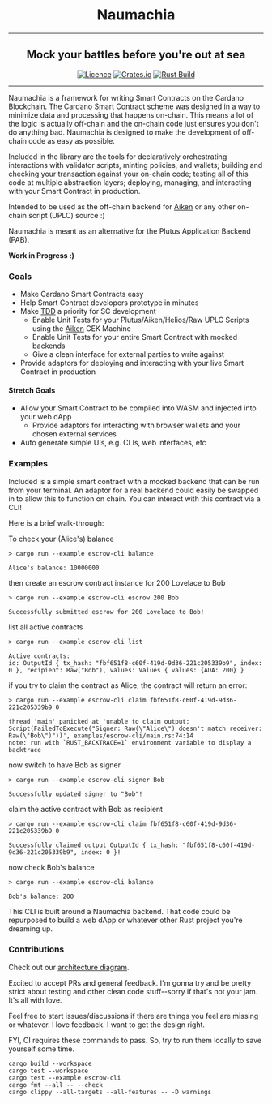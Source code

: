 <div align="center">
  <h1 align="center">Naumachia</h1>
  <hr />
    <h2 align="center" style="border-bottom: none">Mock your battles before you're out at sea</h2>

[![Licence](https://img.shields.io/github/license/MitchTurner/naumachia)](https://github.com/MitchTurner/naumachia/blob/main/LICENSE) 
[![Crates.io](https://img.shields.io/crates/v/naumachia)](https://crates.io/crates/naumachia)
[![Rust Build](https://github.com/MitchTurner/naumachia/actions/workflows/rust.yml/badge.svg?branch=master)](https://github.com/MitchTurner/naumachia/actions/workflows/rust.yml)

</div>

---

Naumachia is a framework for writing Smart Contracts on the Cardano Blockchain.
The Cardano Smart Contract scheme was designed in a way to minimize data and processing that happens on-chain.
This means a lot of the logic is actually off-chain and the on-chain code just ensures you don't do anything bad.
Naumachia is designed to make the development of off-chain code as easy as possible. 

Included in the library are the tools for declaratively orchestrating interactions with validator scripts, 
minting policies, and wallets;
building and checking your transaction against your on-chain code;
testing all of this code at multiple abstraction layers;
deploying, managing, and interacting with your Smart Contract in production.

Intended to be used as the off-chain backend for [Aiken][1]
or any other on-chain script (UPLC) source :)

Naumachia is meant as an alternative for the Plutus Application Backend (PAB).

**Work in Progress :)**

### Goals
 - Make Cardano Smart Contracts easy
 - Help Smart Contract developers prototype in minutes
 - Make [TDD][2] a priority for SC development
   - Enable Unit Tests for your Plutus/Aiken/Helios/Raw UPLC Scripts using the [Aiken][1] CEK Machine
   - Enable Unit Tests for your entire Smart Contract with mocked backends
   - Give a clean interface for external parties to write against
 - Provide adaptors for deploying and interacting with your live Smart Contract in production
#### Stretch Goals
 - Allow your Smart Contract to be compiled into WASM and injected into your web dApp
   - Provide adaptors for interacting with browser wallets and your chosen external services
 - Auto generate simple UIs, e.g. CLIs, web interfaces, etc


### Examples
Included is a simple smart contract with a mocked backend that can be run from your terminal. An adaptor for a real
backend could easily be swapped in to allow this to function on chain. You can interact with this contract via a CLI! 

Here is a brief walk-through:

To check your (Alice's) balance
```
> cargo run --example escrow-cli balance

Alice's balance: 10000000
```

then create an escrow contract instance for 200 Lovelace to Bob
```
> cargo run --example escrow-cli escrow 200 Bob

Successfully submitted escrow for 200 Lovelace to Bob!
```

list all active contracts

```
> cargo run --example escrow-cli list

Active contracts:
id: OutputId { tx_hash: "fbf651f8-c60f-419d-9d36-221c205339b9", index: 0 }, recipient: Raw("Bob"), values: Values { values: {ADA: 200} }
```

if you try to claim the contract as Alice, the contract will return an error:

```
> cargo run --example escrow-cli claim fbf651f8-c60f-419d-9d36-221c205339b9 0

thread 'main' panicked at 'unable to claim output: Script(FailedToExecute("Signer: Raw(\"Alice\") doesn't match receiver: Raw(\"Bob\")"))', examples/escrow-cli/main.rs:74:14
note: run with `RUST_BACKTRACE=1` environment variable to display a backtrace
```

now switch to have Bob as signer
```
> cargo run --example escrow-cli signer Bob

Successfully updated signer to "Bob"!
```

claim the active contract with Bob as recipient
```
> cargo run --example escrow-cli claim fbf651f8-c60f-419d-9d36-221c205339b9 0

Successfully claimed output OutputId { tx_hash: "fbf651f8-c60f-419d-9d36-221c205339b9", index: 0 }!
```

now check Bob's balance
```
> cargo run --example escrow-cli balance

Bob's balance: 200
```
This CLI is built around a Naumachia backend. That code could be repurposed to build a web dApp or whatever other Rust
project you're dreaming up.

### Contributions

Check out our [architecture diagram](docs/ARCHITECTURE.md).

Excited to accept PRs and general feedback. 
I'm gonna try and be pretty strict about testing and other clean code stuff--sorry if that's not your jam. 
It's all with love.

Feel free to start issues/discussions if there are things you feel are missing or whatever.
I love feedback. I want to get the design right.

FYI, CI requires these commands to pass. So, try to run them locally to save yourself some time.
```
cargo build --workspace
cargo test --workspace
cargo test --example escrow-cli
cargo fmt --all -- --check
cargo clippy --all-targets --all-features -- -D warnings
```

[1]: https://github.com/txpipe/aiken
[2]: https://en.wikipedia.org/wiki/Test-driven_development
